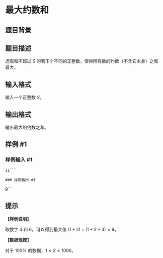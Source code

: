 # 最大约数和

## 题目背景



## 题目描述

选取和不超过 $S$ 的若干个不同的正整数，使得所有数的约数（不含它本身）之和最大。

## 输入格式

输入一个正整数 $S$。

## 输出格式

输出最大的约数之和。


## 样例 #1

### 样例输入 #1
```
11```

### 样例输出 #1

```
9```

## 提示

**【样例说明】**

取数字 $4$ 和 $6$，可以得到最大值 $(1+2)+(1+2+3)=9$。

**【数据规模】**

对于 $100 \%$ 的数据，$1 \le S \le 1000$。
